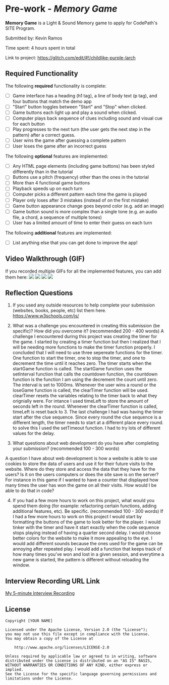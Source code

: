 # Pre-work - *Memory Game*

**Memory Game** is a Light & Sound Memory game to apply for CodePath's SITE Program. 

Submitted by: Kevin Ramos

Time spent: 4 hours spent in total

Link to project: https://glitch.com/edit/#!/childlike-purple-larch

## Required Functionality

The following **required** functionality is complete:

* [ ] Game interface has a heading (h1 tag), a line of body text (p tag), and four buttons that match the demo app
* [ ] "Start" button toggles between "Start" and "Stop" when clicked. 
* [ ] Game buttons each light up and play a sound when clicked. 
* [ ] Computer plays back sequence of clues including sound and visual cue for each button
* [ ] Play progresses to the next turn (the user gets the next step in the pattern) after a correct guess. 
* [ ] User wins the game after guessing a complete pattern
* [ ] User loses the game after an incorrect guess

The following **optional** features are implemented:

* [ ] Any HTML page elements (including game buttons) has been styled differently than in the tutorial
* [ ] Buttons use a pitch (frequency) other than the ones in the tutorial
* [ ] More than 4 functional game buttons
* [ ] Playback speeds up on each turn
* [ ] Computer picks a different pattern each time the game is played
* [ ] Player only loses after 3 mistakes (instead of on the first mistake)
* [ ] Game button appearance change goes beyond color (e.g. add an image)
* [ ] Game button sound is more complex than a single tone (e.g. an audio file, a chord, a sequence of multiple tones)
* [ ] User has a limited amount of time to enter their guess on each turn

The following **additional** features are implemented:

- [ ] List anything else that you can get done to improve the app!

## Video Walkthrough (GIF)

If you recorded multiple GIFs for all the implemented features, you can add them here:
![](gif1-link-here)
![](gif2-link-here)
![](gif3-link-here)
![](gif4-link-here)

## Reflection Questions
1. If you used any outside resources to help complete your submission (websites, books, people, etc) list them here. 
https://www.w3schools.com/js/

2. What was a challenge you encountered in creating this submission (be specific)? How did you overcome it? (recommended 200 - 400 words) 
A challenge I encountered during this project was creating the timer for the game. I started by creating a timer function but then I realized that I will be needing more functions to make the timer function properly. I concluded that I will need to use three sepereate functions for the timer. One function to start the timer, one to stop the timer, and one to decrement the time until it reaches zero. The timer starts when the startGame function is called. The startGame function uses the setInterval function that calls the countdown function, the countdown function is the function I am using the decrement the count until zero. The interval is set to 1000ms. Whenever the user wins a round or the loseGame function is called, the clearTimer function will be used. clearTimer resets the variables relating to the timer back to what they orignially were. For intance I used timeLeft to store the amount of seconds left in the round. Whenever the clearTimer function is called, timeLeft is reset back to 3. The last challenge I had was having the timer start after the clue sequence. Since every round the clue sequence is a different length, the timer needs to start at a different place every round. to solve this I used the setTimeout function. I had to try lots of different values for the delay.

3. What questions about web development do you have after completing your submission? (recommended 100 - 300 words) 

A question I have about web development is how a website is able to use cookies to store the data of users and use it for their future visits to the website. Where do they store and access the data that they have for the users? Is it on the users computers or does the site save is on the server? For instance in this game if I wanted to have a counter that displayed how many times the user has won the game on all their visits. How would I be able to do that in code?

4. If you had a few more hours to work on this project, what would you spend them doing (for example: refactoring certain functions, adding additional features, etc). Be specific. (recommended 100 - 300 words) 
If I had a few more hours to work on this project I would start by formatting the buttons of the game to look better for the player. I would tinker with the timer and have it start exactly when the code sequence stops playing instead of having a quarter second delay. I would choose better colors for the website to make it more appealing to the eye. I would add different sounds because the ones used for the game can be annoying after repeated play.
I would add a function that keeps track of how many times you’ve won and lost in a given session, and everytime a new game is started, the pattern is different without reloading the window.




## Interview Recording URL Link

[My 5-minute Interview Recording](your-link-here)


## License

    Copyright [YOUR NAME]

    Licensed under the Apache License, Version 2.0 (the "License");
    you may not use this file except in compliance with the License.
    You may obtain a copy of the License at

        http://www.apache.org/licenses/LICENSE-2.0

    Unless required by applicable law or agreed to in writing, software
    distributed under the License is distributed on an "AS IS" BASIS,
    WITHOUT WARRANTIES OR CONDITIONS OF ANY KIND, either express or implied.
    See the License for the specific language governing permissions and
    limitations under the License.
